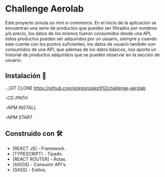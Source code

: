 # Challenge Aerolab

Este proyecto simula un mini e-commerce. En el inicio de la aplicación se encuentran una serie de productos que pueden ser filtrados por nombres y/o precio, los datos de los mismos fueron consumidos desde una API, estos productos pueden ser adquiridos por un usuario, siempre y cuando este cuente con los puntos suficientes, los datos de usuario también son consumidos de una API, que ademas de los datos básicos, nos aporta un historial de productos adquiridos que se pueden observar en la sección de usuario.

## Instalación 🔧

-_GIT CLONE https://github.com/ezegonzalez912/challenge-aerolab

-_CD /PATH_

-_NPM INSTALL_

-_NPM START_

## Construido con 🛠️

* [REACT JS] - Framework.
* [TYPESCRIPT] - Tipado.
* [REACT ROUTER] - Rutas.
* [AXIOS] - Consumir API's.
* [SASS] - Estilos.
